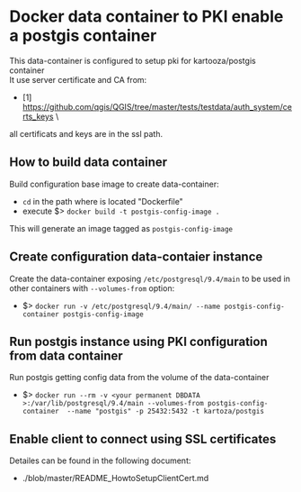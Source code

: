 # Docker data container to PKI enable a postgis container
This data-container is configured to setup pki for kartooza/postgis container\
It use server certificate and CA from:
* [1] https://github.com/qgis/QGIS/tree/master/tests/testdata/auth_system/certs_keys \

all certificats and keys are in the ssl path.

## How to build data container
Build configuration base image to create data-container:
* `cd` in the path where is located "Dockerfile"
* execute $> `docker build -t postgis-config-image .`

This will generate an image tagged as `postgis-config-image`

## Create configuration data-contaier instance
Create the data-container exposing `/etc/postgresql/9.4/main` to be used
in other containers with `--volumes-from` option:
* $> `docker run -v /etc/postgresql/9.4/main/ --name postgis-config-container postgis-config-image`

## Run postgis instance using PKI configuration from data container
Run postgis getting config data from the volume of the data-container
* $> `docker run --rm -v <your permanent DBDATA >:/var/lib/postgresql/9.4/main --volumes-from postgis-config-container	--name "postgis" -p 25432:5432 -t kartoza/postgis`

## Enable client to connect using SSL certificates
Detailes can be found in the following document:
* ./blob/master/README_HowtoSetupClientCert.md


